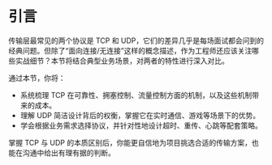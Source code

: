 # 引言

传输层最常见的两个协议是 TCP 和 UDP，它们的差异几乎是每场面试都会问到的经典问题。但除了“面向连接/无连接”这样的概念描述，作为工程师还应该关注哪些实战细节？本节将结合典型业务场景，对两者的特性进行深入对比。

通过本节，你将：

- 系统梳理 TCP 在可靠性、拥塞控制、流量控制方面的机制，以及这些机制带来的成本。
- 理解 UDP 简洁设计背后的权衡，掌握它在实时通信、游戏等场景下的优势。
- 学会根据业务需求选择协议，并针对性地设计超时、重传、心跳等配套策略。

掌握 TCP 与 UDP 的本质区别后，你能更自信地为项目挑选合适的传输方案，也能在沟通中给出有理有据的判断。
